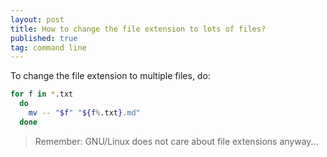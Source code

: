 ```yaml
---
layout: post
title: How to change the file extension to lots of files?
published: true
tag: command line
---
```


To change the file extension to multiple files, do:

```bash
for f in *.txt
  do
    mv -- "$f" "${f%.txt}.md"
  done
```

> Remember: GNU/Linux does not care about file extensions anyway...
